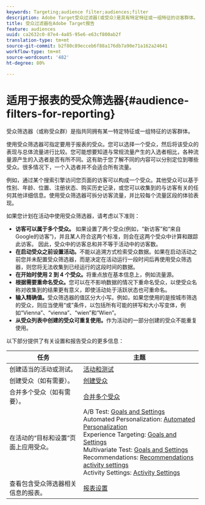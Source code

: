 ```yaml
---
keywords: Targeting;audience filter;audiences;filter
description: Adobe Target受众过滤器(或受众)是具有特定特征或一组特征的访客群体。
title: 受众过滤器在Adobe Target报告
feature: audiences
uuid: ca2632c0-87e4-4a85-95e6-e63cf800ab2f
translation-type: tm+mt
source-git-commit: b2f80c89ecceb6f88a176db7a90e71a162a24641
workflow-type: tm+mt
source-wordcount: '482'
ht-degree: 80%

---
```



# 适用于报表的受众筛选器{#audience-filters-for-reporting}

受众筛选器（或称受众群）是指共同拥有某一特定特征或一组特征的访客群体。

使用受众筛选器可指定要用于报表的受众。您可以选择一个受众，然后将该受众的表现与总体流量进行比较。您可能想要知道与常规流量产生的入选者相比，各种流量源产生的入选者是否有所不同。这有助于您了解不同的内容可以分别定位到哪些受众。很多情况下，一个入选者并不会适合所有流量。

例如，通过某个搜索引擎访问您页面的访客可以构成一个受众。其他受众可以基于性别、年龄、位置、注册状态、购买历史记录，或您可以收集到的与访客有关的任何其他详细信息。使用受众筛选器可拆分访客流量，并比较每个流量区段的体验表现。

如果您计划在活动中使用受众筛选器，请考虑以下准则：

* **访客可以属于多个受众。** 如果设置了两个受众(例如，“新访客”和“来自Google的访客”)，并且某人符合这两个标准，则会在这两个受众中计算和跟踪此访客。 因此，受众中的访客总和并不等于活动中的访客数。
* **在启动受众之前设置活动。**&#x200B;不能以追溯方式检索受众数据。如果在启动活动之前您并未配置受众筛选器，而是决定在活动运行一段时间后再使用受众筛选器，则您将无法收集到已经运行的这段时间的数据。
* **在开始时使用 2 到 4 个受众。**&#x200B;将重点放在基本信息上，例如流量源。
* **根据需要重命名受众。**&#x200B;您可以在不影响数据的情况下重命名受众，以使受众名称对收集到的结果更有意义，即使活动处于活跃状态也可重命名。
* **输入精确值。**&#x200B;受众筛选器的值区分大小写。例如，如果您使用的是按城市筛选的受众，则应当使用“或”条件，以包括所有可能的拼写和大小写变体，例如“Vienna”、“vienna”、“wien”和“Wien”。
* **从受众列表中创建的受众可重复使用。**&#x200B;作为活动的一部分创建的受众不能重复使用。

以下部分提供了有关设置和报告受众的更多信息：

| 任务 | 主题 |
|--- |--- |
| 创建适当的活动或测试。 | [活动和测试](/help/c-intro/target-key-concepts.md) |
| 创建受众（如有需要）。 | [创建受众](/help/c-target/c-audiences/create-audience.md) |
| 合并多个受众（如有需要）。 | [合并多个受众](/help/c-target/combining-multiple-audiences.md) |
| 在活动的“目标和设置”页面上应用受众。 | A/B Test: [Goals and Settings](/help/c-activities/t-test-ab/t-test-create-ab/ab-goals-and-settings.md)<br>Automated Personalization:  [Automated Personalization](/help/c-activities/t-automated-personalization/automated-personalization.md)<br>Experience Targeting: [Goals and Settings](/help/c-activities/t-experience-target/t-xt-create/xt-goals-and-settings.md)<br>Multivariate Test:  [Goals and Settings](/help/c-activities/c-multivariate-testing/t-create-multivariate-test/goals-and-settings.md)<br>Recommendations: [Recommendations activity settings](/help/c-recommendations/t-create-recs-activity/recs-activity-settings.md)<br>Activity Settings: [Activity Settings](/help/c-activities/activity-settings.md) |
| 查看包含受众筛选器相关信息的报表。 | [报表设置](/help/c-reports/c-report-settings/report-settings.md) |

